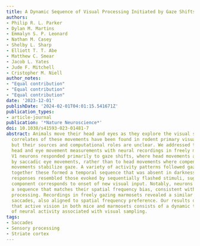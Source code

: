 ```yaml
---
title: A Dynamic Sequence of Visual Processing Initiated by Gaze Shifts
authors:
- Philip R. L. Parker
- Dylan M. Martins
- Emmalyn S. P. Leonard
- Nathan M. Casey
- Shelby L. Sharp
- Elliott T. T. Abe
- Matthew C. Smear
- Jacob L. Yates
- Jude F. Mitchell
- Cristopher M. Niell
author_notes:
- "Equal contribution"
- "Equal contribution"
- "Equal contribution"
date: '2023-12-01'
publishDate: '2024-02-01T04:01:15.541671Z'
publication_types:
- article-journal
publication: '*Nature Neuroscience*'
doi: 10.1038/s41593-023-01481-7
abstract: Animals move their head and eyes as they explore the visual scene. Neural
  correlates of these movements have been found in rodent primary visual cortex (V1),
  but their sources and computational roles are unclear. We addressed this by combining
  head and eye movement measurements with neural recordings in freely moving mice.
  V1 neurons responded primarily to gaze shifts, where head movements are accompanied
  by saccadic eye movements, rather than to head movements where compensatory eye
  movements stabilize gaze. A variety of activity patterns followed gaze shifts and
  together these formed a temporal sequence that was absent in darkness. Gaze-shift
  responses resembled those evoked by sequentially flashed stimuli, suggesting a large
  component corresponds to onset of new visual input. Notably, neurons responded in
  a sequence that matches their spatial frequency bias, consistent with coarse-to-fine
  processing. Recordings in freely gazing marmosets revealed a similar sequence following
  saccades, also aligned to spatial frequency preference. Our results demonstrate
  that active vision in both mice and marmosets consists of a dynamic temporal sequence
  of neural activity associated with visual sampling.
tags:
- Saccades
- Sensory processing
- Striate cortex
---
```

